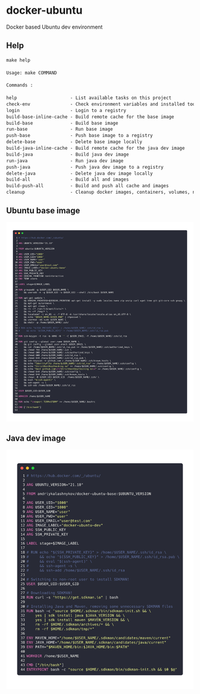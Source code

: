 # docker-ubuntu
Docker based Ubuntu dev environment

## Help

```markdown
make help

Usage: make COMMAND

Commands :

help                    - List available tasks on this project
check-env               - Check environment variables and installed tools
login                   - Login to a registry
build-base-inline-cache - Build remote cache for the base image
build-base              - Build base image
run-base                - Run base image
push-base               - Push base image to a registry
delete-base             - Delete base image locally
build-java-inline-cache - Build remote cache for the java dev image
build-java              - Build java dev image
run-java                - Run java dev image
push-java               - Push java dev image to a registry
delete-java             - Delete java dev image locally
build-all               - Build all and images
build-push-all          - Build and push all cache and images
cleanup                 - Cleanup docker images, containers, volumes, networks, build cache

```

## Ubuntu base image

![ubuntu-base](./images/ubuntu-base.png)

## Java dev image

![ubuntu-java](./images/ubuntu-java.png)